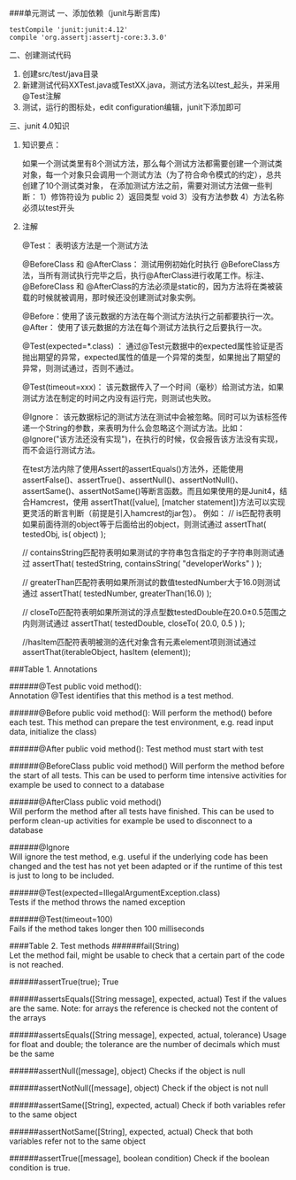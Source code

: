 ###单元测试
一、添加依赖（junit与断言库)

	testCompile 'junit:junit:4.12'
    compile 'org.assertj:assertj-core:3.3.0'

二、创建测试代码
1. 创建src/test/java目录
2. 新建测试代码XXTest.java或TestXX.java，测试方法名以test_起头，并采用@Test注解
3. 测试，运行的图标处，edit configuration编辑，junit下添加即可

三、junit 4.0知识
1.  知识要点：    

    如果一个测试类里有8个测试方法，那么每个测试方法都需要创建一个测试类对象，每一个对象只会调用一个测试方法（为了符合命令模式的约定），总共创建了10个测试类对象， 
	在添加测试方法之前，需要对测试方法做一些判断：
	1）修饰符设为 public
	2）返回类型 void
	3）没有方法参数
	4）方法名称必须以test开头

2. 注解

	@Test：	表明该方法是一个测试方法
	 
	@BeforeClass 和 @AfterClass：
	测试用例初始化时执行 @BeforeClass方法，当所有测试执行完毕之后，执行@AfterClass进行收尾工作。标注、@BeforeClass 和 @AfterClass的方法必须是static的，因为方法将在类被装载的时候就被调用，那时候还没创建测试对象实例。
	 
	@Before：使用了该元数据的方法在每个测试方法执行之前都要执行一次。
	@After： 使用了该元数据的方法在每个测试方法执行之后要执行一次。
	 
	@Test(expected=*.class) ：
	通过@Test元数据中的expected属性验证是否抛出期望的异常，expected属性的值是一个异常的类型，如果抛出了期望的异常，则测试通过，否则不通过。
	 
	@Test(timeout=xxx)：
	该元数据传入了一个时间（毫秒）给测试方法，如果测试方法在制定的时间之内没有运行完，则测试也失败。
	 
	@Ignore： 
	该元数据标记的测试方法在测试中会被忽略。同时可以为该标签传递一个String的参数，来表明为什么会忽略这个测试方法。比如：@lgnore("该方法还没有实现")，在执行的时候，仅会报告该方法没有实现，而不会运行测试方法。
	 
	在test方法内除了使用Assert的assertEquals()方法外，还能使用assertFalse()、assertTrue()、assertNull()、assertNotNull()、assertSame()、assertNotSame()等断言函数。而且如果使用的是Junit4，结合Hamcrest，使用
	assertThat([value], [matcher statement])方法可以实现更灵活的断言判断（前提是引入hamcrest的jar包）。
	例如：
	// is匹配符表明如果前面待测的object等于后面给出的object，则测试通过 
	assertThat( testedObj, is( object) ); 
	 
	// containsString匹配符表明如果测试的字符串包含指定的子字符串则测试通过
	assertThat( testedString, containsString( "developerWorks" ) );
	 
	// greaterThan匹配符表明如果所测试的数值testedNumber大于16.0则测试通过
	assertThat( testedNumber, greaterThan(16.0) ); 
	 
	// closeTo匹配符表明如果所测试的浮点型数testedDouble在20.0±0.5范围之内则测试通过 
	assertThat( testedDouble, closeTo( 20.0, 0.5 ) );
	 
	//hasItem匹配符表明被测的迭代对象含有元素element项则测试通过assertThat(iterableObject, hasItem (element));


###Table 1. Annotations

######@Test public void method():	  
Annotation @Test identifies that this method is a test method.

######@Before public void method():
Will perform the method() before each test. This method can prepare the test environment, e.g. read input data, initialize the class)

######@After public void method():	Test method must start with test
	
######@BeforeClass public void method()	
Will perform the method before the start of all tests. This can be used to perform time intensive activities for example be used to connect to a database

######@AfterClass public void method()	
Will perform the method after all tests have finished. This can be used to perform clean-up activities for example be used to disconnect to a database
	
######@Ignore	
Will ignore the test method, e.g. useful if the underlying code has been changed and the test has not yet been adapted or if the runtime of this test is just to long to be included.
	
######@Test(expected=IllegalArgumentException.class)	
Tests if the method throws the named exception

######@Test(timeout=100)	
Fails if the method takes longer then 100 milliseconds

####Table 2. Test methods
######fail(String)	
Let the method fail, might be usable to check that a certain part of the code is not reached.

######assertTrue(true);	True

######assertsEquals([String message], expected, actual)	
Test if the values are the same. Note: for arrays the reference is checked not the content of the arrays

######assertsEquals([String message], expected, actual, tolerance)	Usage for float and double; the tolerance are the number of decimals which must be the same

######assertNull([message], object)	Checks if the object is null

######assertNotNull([message], object)	Check if the object is not null

######assertSame([String], expected, actual)	Check if both variables refer to the same object

######assertNotSame([String], expected, actual)	Check that both variables refer not to the same object

######assertTrue([message], boolean condition)	Check if the boolean condition is true.